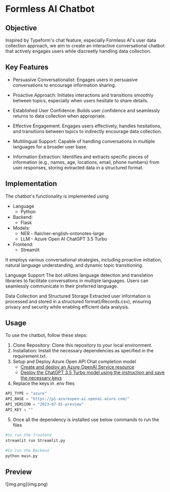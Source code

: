 <h1> Formless AI Chatbot</h1>

<h2>Objective</h2>
Inspired by Typeform's chat feature, especially Formless AI's user data collection approach, we
aim to create an interactive conversational chatbot that actively engages users while discreetly
handling data collection.

<h2> Key Features </h2>

* Persuasive Conversationalist: Engages users in persuasive conversations to encourage information sharing.

* Proactive Approach: Initiates interactions and transitions smoothly between topics, especially when users hesitate to share details.

* Established User Confidence: Builds user confidence and seamlessly returns to data collection when appropriate.

* Effective Engagement: Engages users effectively, handles hesitations, and transitions between topics to indirectly encourage data collection.

* Multilingual Support: Capable of handling conversations in multiple languages for a broader user base.

* Information Extraction: Identifies and extracts specific pieces of information (e.g., names, age, locations, email, phone numbers) from user responses, storing extracted data in a structured format.

<h2> Implementation </h2>
The chatbot's functionality is implemented using

* Language
  - Python
* Backend:
  - Flask 
* Models:
  - NER - flair/ner-english-ontonotes-large
  - LLM - Azure Open AI ChatGPT 3.5 Turbo 
* Frontend:
  - Streamlit

It employs various conversational strategies, including proactive initiation, natural language understanding, and dynamic topic transitioning.

Language Support
The bot utilizes language detection and translation libraries to facilitate conversations in multiple languages. Users can seamlessly communicate in their preferred language.

Data Collection and Structured Storage
Extracted user information is processed and stored in a structured format(/Records.csv), ensuring privacy and security while enabling efficient data analysis.

<h2> Usage </h2>
To use the chatbot, follow these steps:

1. Clone Repository: Clone this repository to your local environment.
2. Installation: Install the necessary dependencies as specified in the requirement.txt.
3. Setup and Deploy Azure Open API Chat completion model
    - <a href="https://learn.microsoft.com/en-us/azure/ai-services/openai/how-to/create-resource?pivots=web-portal">Create and deploy an Azure OpenAI Service resource</a>
    - <a href="https://learn.microsoft.com/en-us/azure/ai-services/openai/chatgpt-quickstart?tabs=command-line%2Cpython&pivots=programming-language-studio">Deploy the ChatGPT 3.5 Turbo model using the instruction and save the necessary keys</a>
4. Replace the keys in .env files 
```py
API_TYPE = "azure"
API_BASE = "https://p1-azureopen-ai.openai.azure.com/"
API_VERSION = "2023-07-01-preview"
API_KEY = ""
```
5. Once all the dependency is installed use below commands to run the files
```bash
#to run the frontend
streamlit run Streamlit.py 
```
```bash
#to run the Backend
python main.py 
```
<h2> Preview </h2>
![img.png](img.png)
